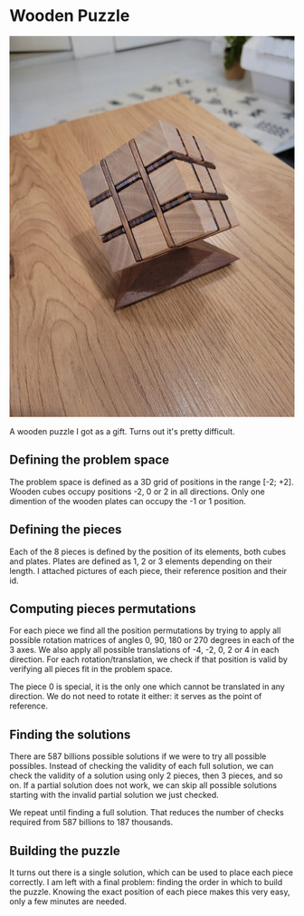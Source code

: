 # Wooden Puzzle

![Puzzle](pictures/done.jpeg)

A wooden puzzle I got as a gift. Turns out it's pretty difficult.

## Defining the problem space

The problem space is defined as a 3D grid of positions in the range [-2; +2]. Wooden cubes occupy positions -2, 0 or 2 in all directions. Only one dimention of the wooden plates can occupy the -1 or 1 position.

## Defining the pieces

Each of the 8 pieces is defined by the position of its elements, both cubes and plates. Plates are defined as 1, 2 or 3 elements depending on their length.
I attached pictures of each piece, their reference position and their id.

## Computing pieces permutations

For each piece we find all the position permutations by trying to apply all possible rotation matrices of angles 0, 90, 180 or 270 degrees in each of the 3 axes. We also apply all possible translations of -4, -2, 0, 2 or 4 in each direction. For each rotation/translation, we check if that position is valid by verifying all pieces fit in the problem space.

The piece 0 is special, it is the only one which cannot be translated in any direction. We do not need to rotate it either: it serves as the point of reference.

## Finding the solutions

There are 587 billions possible solutions if we were to try all possible possibles. Instead of checking the validity of each full solution, we can check the validity of a solution using only 2 pieces, then 3 pieces, and so on. If a partial solution does not work, we can skip all possible solutions starting with the invalid partial solution we just checked.

We repeat until finding a full solution. That reduces the number of checks required from 587 billions to 187 thousands.

## Building the puzzle

It turns out there is a single solution, which can be used to place each piece correctly. I am left with a final problem: finding the order in which to build the puzzle. Knowing the exact position of each piece makes this very easy, only a few minutes are needed.
